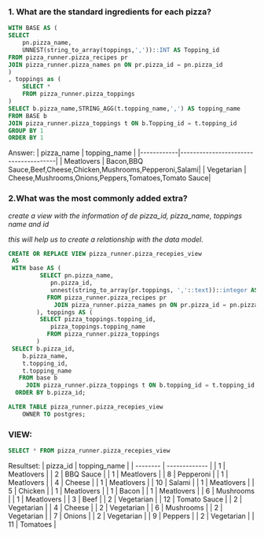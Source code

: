 ### 1. What are the standard ingredients for each pizza?
````SQL
WITH BASE AS (
SELECT 
	pn.pizza_name, 
	UNNEST(string_to_array(toppings,','))::INT AS Topping_id
FROM pizza_runner.pizza_recipes pr
JOIN pizza_runner.pizza_names pn ON pr.pizza_id = pn.pizza_id
)
, toppings as (
	SELECT *
	FROM pizza_runner.pizza_toppings
)
SELECT b.pizza_name,STRING_AGG(t.topping_name,',') AS topping_name
FROM BASE b
JOIN pizza_runner.pizza_toppings t ON b.Topping_id = t.topping_id
GROUP BY 1
ORDER BY 1
````
Answer: 
| pizza_name |             topping_name              |
|------------|--------------------------------------|
| Meatlovers  | Bacon,BBQ Sauce,Beef,Cheese,Chicken,Mushrooms,Pepperoni,Salami|
| Vegetarian | Cheese,Mushrooms,Onions,Peppers,Tomatoes,Tomato Sauce|

### 2.What was the most commonly added extra?
*create a view with the information of de pizza_id, pizza_name, toppings name and id*

*this will help us to create a relationship with the data model.*
````sql
CREATE OR REPLACE VIEW pizza_runner.pizza_recepies_view
 AS
 WITH base AS (
         SELECT pn.pizza_name,
            pn.pizza_id,
            unnest(string_to_array(pr.toppings, ','::text))::integer AS topping_id
           FROM pizza_runner.pizza_recipes pr
             JOIN pizza_runner.pizza_names pn ON pr.pizza_id = pn.pizza_id
        ), toppings AS (
         SELECT pizza_toppings.topping_id,
            pizza_toppings.topping_name
           FROM pizza_runner.pizza_toppings
        )
 SELECT b.pizza_id,
    b.pizza_name,
    t.topping_id,
    t.topping_name
   FROM base b
     JOIN pizza_runner.pizza_toppings t ON b.topping_id = t.topping_id
  ORDER BY b.pizza_id;

ALTER TABLE pizza_runner.pizza_recepies_view
    OWNER TO postgres;
````
### VIEW: 
````SQL
SELECT * FROM pizza_runner.pizza_recepies_view
````
Resultset: 
| pizza_id | topping_name  |
| -------- | ------------- |
| 1        | Meatlovers    |
| 2        | BBQ Sauce     |
| 1        | Meatlovers    |
| 8        | Pepperoni     |
| 1        | Meatlovers    |
| 4        | Cheese        |
| 1        | Meatlovers    |
| 10       | Salami        |
| 1        | Meatlovers    |
| 5        | Chicken       |
| 1        | Meatlovers    |
| 1        | Bacon         |
| 1        | Meatlovers    |
| 6        | Mushrooms     |
| 1        | Meatlovers    |
| 3        | Beef          |
| 2        | Vegetarian   |
| 12       | Tomato Sauce |
| 2        | Vegetarian   |
| 4        | Cheese       |
| 2        | Vegetarian   |
| 6        | Mushrooms    |
| 2        | Vegetarian   |
| 7        | Onions       |
| 2        | Vegetarian   |
| 9        | Peppers      |
| 2        | Vegetarian   |
| 11       | Tomatoes     |

````
